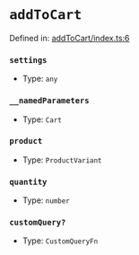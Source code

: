 # `addToCart`

Defined in: [addToCart/index.ts:6](https://github.com/vuestorefront/vue-storefront/blob/7fab09097/packages/commercetools/api-client/src/api/addToCart/index.ts#L6)

### `settings`

* Type: `any`

### `__namedParameters`

* Type: `Cart`

### `product`

* Type: `ProductVariant`

### `quantity`

* Type: `number`

### `customQuery?`

* Type: `CustomQueryFn`

